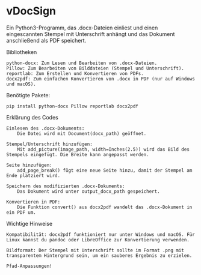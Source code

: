 # vDocSign

Ein Python3-Programm, das .docx-Dateien einliest und einen eingescannten Stempel mit Unterschrift anhängt und das Dokument anschließend als PDF speichert. 

Bibliotheken

    python-docx: Zum Lesen und Bearbeiten von .docx-Dateien.
    Pillow: Zum Bearbeiten von Bilddateien (Stempel und Unterschrift).
    reportlab: Zum Erstellen und Konvertieren von PDFs.
    docx2pdf: Zum einfachen Konvertieren von .docx in PDF (nur auf Windows und macOS).

Benötigte Pakete:

    pip install python-docx Pillow reportlab docx2pdf


Erklärung des Codes

    Einlesen des .docx-Dokuments:
        Die Datei wird mit Document(docx_path) geöffnet.

    Stempel/Unterschrift hinzufügen:
        Mit add_picture(image_path, width=Inches(2.5)) wird das Bild des Stempels eingefügt. Die Breite kann angepasst werden.

    Seite hinzufügen:
        add_page_break() fügt eine neue Seite hinzu, damit der Stempel am Ende platziert wird.

    Speichern des modifizierten .docx-Dokuments:
        Das Dokument wird unter output_docx_path gespeichert.

    Konvertieren in PDF:
        Die Funktion convert() aus docx2pdf wandelt das .docx-Dokument in ein PDF um.  


Wichtige Hinweise

    Kompatibilität: docx2pdf funktioniert nur unter Windows und macOS. Für Linux kannst du pandoc oder LibreOffice zur Konvertierung verwenden.

    Bildformat: Der Stempel mit Unterschrift sollte im Format .png mit transparentem Hintergrund sein, um ein sauberes Ergebnis zu erzielen.

    Pfad-Anpassungen!
